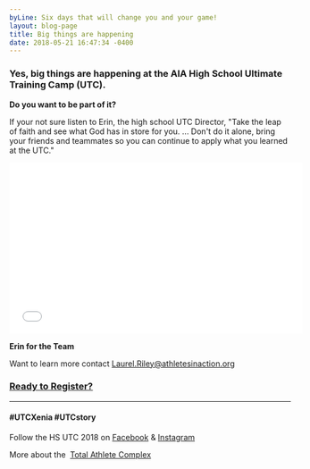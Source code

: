 ```yaml
---
byLine: Six days that will change you and your game!
layout: blog-page
title: Big things are happening
date: 2018-05-21 16:47:34 -0400
---
```

### Yes, big things are happening at the AIA High School Ultimate Training Camp (UTC).

**Do you want to be part of it?**

If your not sure listen to Erin, the high school UTC Director, "Take the leap of faith and see what God has in store for you. ... Don't do it alone, bring your friends and teammates so you can continue to apply what you learned at the UTC."

<iframe width="525" height="306" src="[https://www.youtube.com/embed/yu3Vn6MZNb0?start=1](https://www.youtube.com/embed/yu3Vn6MZNb0?start=1 "https://www.youtube.com/embed/yu3Vn6MZNb0?start=1")" frameborder="0" allow="autoplay; encrypted-media" allowfullscreen></iframe>

**Erin for the Team**

Want to learn more contact [Laurel.Riley@athletesinaction.org](mailto:laurel.riley@athletesinaction.org)

### [**Ready to Register?**]()

---

#### **#UTCXenia     #UTCstory**

Follow the HS UTC 2018 on  [Facebook](https://www.facebook.com/aiatotalathletecomplex/) & [Instagram](https://www.instagram.com/aia_sports_complex/)

More about the  [Total Athlete Complex](http://www.aiasportscomplex.com/)
